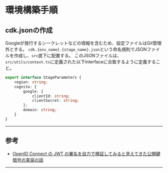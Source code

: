 # 環境構築手順

## cdk.jsonの作成

Googleが発行するシークレットなどの情報を含むため、設定ファイルはGit管理外とする。
`cdk.{env_name}.{stage_name}.json`という命名規則でJSONファイルを作成し、`src`直下に配置する。
このJSONファイルは、`src/utils/context.ts`に定義された以下interfaceに合致するように定義すること。

```typescript
export interface StageParameters {
	region: string;
    cognito: {
        google: {
            clientId: string;
            clientSecret: string;
        };
        domain: string;
    }
}
```

---

## 参考

* [OpenID Connect の JWT の署名を自力で検証してみると見えてきた公開鍵暗号の実装の話](https://qiita.com/bobunderson/items/d48f89e2b3e6ad9f9c4c)

---
